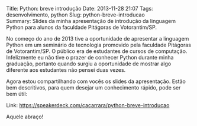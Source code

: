 Title: Python: breve introdução
Date: 2013-11-28 21:07
Tags: desenvolvimento, python
Slug: python-breve-introducao  
Summary: Slides da minha apresentação de introdução da linguagem Python para alunos da faculdade Pitágoras de Votorantim/SP.

No começo do ano de 2013 tive a oportunidade de apresentar a linguagem
Python em um seminário de tecnologia promovido pela faculdade Pitágoras
de Votorantim/SP. O público era de estudantes de cursos de computação.
Infelizmente eu não tive o prazer de conhecer Python durante minha
graduação, portanto quando surgiu a oportunidade de mostrar algo
diferente aos estudantes não pensei duas vezes.  

Agora estou compartilhando com vocês os slides da apresentação. Estão
bem descritivos, para quem desejar um conhecimento rápido, pode ser bem
útil:

Link: <https://speakerdeck.com/cacarrara/python-breve-introducao>  

Aquele abraço!


